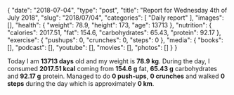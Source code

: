 {
    "date": "2018-07-04",
    "type": "post",
    "title": "Report for Wednesday 4th of July 2018",
    "slug": "2018\/07\/04",
    "categories": [
        "Daily report"
    ],
    "images": [],
    "health": {
        "weight": 78.9,
        "height": 173,
        "age": 13713
    },
    "nutrition": {
        "calories": 2017.51,
        "fat": 154.6,
        "carbohydrates": 65.43,
        "protein": 92.17
    },
    "exercise": {
        "pushups": 0,
        "crunches": 0,
        "steps": 0
    },
    "media": {
        "books": [],
        "podcast": [],
        "youtube": [],
        "movies": [],
        "photos": []
    }
}

Today I am <strong>13713 days</strong> old and my weight is <strong>78.9 kg</strong>. During the day, I consumed <strong>2017.51 kcal</strong> coming from <strong>154.6 g</strong> fat, <strong>65.43 g</strong> carbohydrates and <strong>92.17 g</strong> protein. Managed to do <strong>0 push-ups</strong>, <strong>0 crunches</strong> and walked <strong>0 steps</strong> during the day which is approximately <strong>0 km</strong>.